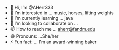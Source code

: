 - 👋 Hi, I’m @AHerr333
- 👀 I’m interested in ... music, horses, lifting weights
- 🌱 I’m currently learning ... java
- 💞️ I’m looking to collaborate on ...
- 📫 How to reach me ... aherr@fandm.edu
- 😄 Pronouns: ...She/her
- ⚡ Fun fact: ... I'm an award-winning baker

<!---
AHerr333/AHerr333 is a ✨ special ✨ repository because its `README.md` (this file) appears on your GitHub profile.
You can click the Preview link to take a look at your changes.
--->
